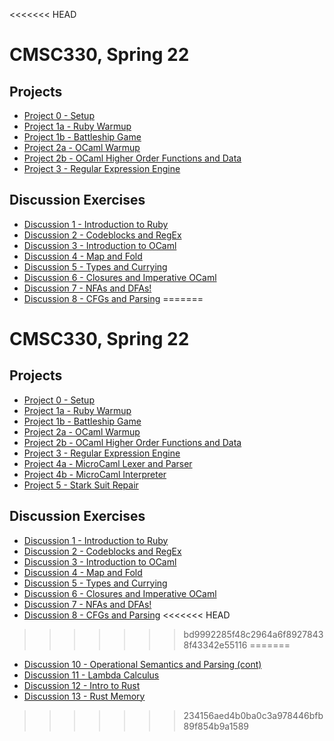 <<<<<<< HEAD
# CMSC330, Spring 22

## Projects

* [Project 0 - Setup](./project0)
* [Project 1a - Ruby Warmup](./project1a)
* [Project 1b - Battleship Game](./project1b)
* [Project 2a - OCaml Warmup](./project2a)
* [Project 2b - OCaml Higher Order Functions and Data](./project2b)
* [Project 3 - Regular Expression Engine](./project3)

## Discussion Exercises

* [Discussion 1 - Introduction to Ruby](./discussions/d1_intro_ruby)
* [Discussion 2 - Codeblocks and RegEx](./discussions/d2_regex)
* [Discussion 3 - Introduction to OCaml](./discussions/d3_intro_ocaml)
* [Discussion 4 - Map and Fold](./discussions/d4_map_fold)
* [Discussion 5 - Types and Currying](./discussions/d5_typing)
* [Discussion 6 - Closures and Imperative OCaml](./discussions/d6_functions)
* [Discussion 7 - NFAs and DFAs!](./discussions/d7_nfa_dfa)
* [Discussion 8 - CFGs and Parsing](./discussions/d8_parsing)
=======
# CMSC330, Spring 22

## Projects

* [Project 0 - Setup](./project0)
* [Project 1a - Ruby Warmup](./project1a)
* [Project 1b - Battleship Game](./project1b)
* [Project 2a - OCaml Warmup](./project2a)
* [Project 2b - OCaml Higher Order Functions and Data](./project2b)
* [Project 3 - Regular Expression Engine](./project3)
* [Project 4a - MicroCaml Lexer and Parser](./project4a)
* [Project 4b - MicroCaml Interpreter](./project4b)
* [Project 5 - Stark Suit Repair](./project5)

## Discussion Exercises

* [Discussion 1 - Introduction to Ruby](./discussions/d1_intro_ruby)
* [Discussion 2 - Codeblocks and RegEx](./discussions/d2_regex)
* [Discussion 3 - Introduction to OCaml](./discussions/d3_intro_ocaml)
* [Discussion 4 - Map and Fold](./discussions/d4_map_fold)
* [Discussion 5 - Types and Currying](./discussions/d5_typing)
* [Discussion 6 - Closures and Imperative OCaml](./discussions/d6_functions)
* [Discussion 7 - NFAs and DFAs!](./discussions/d7_nfa_dfa)
* [Discussion 8 - CFGs and Parsing](./discussions/d8_parsing)
<<<<<<< HEAD
>>>>>>> bd9992285f48c2964a6f89278438f43342e55116
=======
* [Discussion 10 - Operational Semantics and Parsing (cont)](./discussions/d10_eval)
* [Discussion 11 - Lambda Calculus](./discussions/d11_lambda)
* [Discussion 12 - Intro to Rust](./discussions/d12_intro_rust)
* [Discussion 13 - Rust Memory](./discussions/d13_rust_memory)
>>>>>>> 234156aed4b0ba0c3a978446bfb89f854b9a1589
